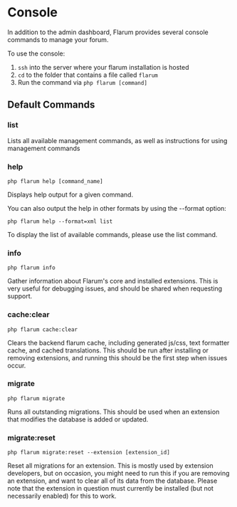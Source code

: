# Console

In addition to the admin dashboard, Flarum provides several console commands to manage your forum.

To use the console:

1. `ssh` into the server where your flarum installation is hosted
2. `cd` to the folder that contains a file called `flarum`
3. Run the command via `php flarum [command]`

## Default Commands

### list

Lists all available management commands, as well as instructions for using management commands

### help

`php flarum help [command_name]`

Displays help output for a given command.

You can also output the help in other formats by using the --format option:

`php flarum help --format=xml list`

To display the list of available commands, please use the list command.

### info

`php flarum info`

Gather information about Flarum's core and installed extensions. This is very useful for debugging issues, and should be shared when requesting support.

### cache:clear

`php flarum cache:clear`

Clears the backend flarum cache, including generated js/css, text formatter cache, and cached translations. This should be run after installing or removing extensions, and running this should be the first step when issues occur.

### migrate

`php flarum migrate`

Runs all outstanding migrations. This should be used when an extension that modifies the database is added or updated.

### migrate:reset

`php flarum migrate:reset --extension [extension_id]`

Reset all migrations for an extension. This is mostly used by extension developers, but on occasion, you might need to run this if you are removing an extension, and want to clear all of its data from the database. Please note that the extension in question must currently be installed (but not necessarily enabled) for this to work.
